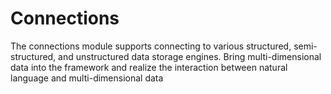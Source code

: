 # Connections
The connections module supports connecting to various structured, semi-structured, and unstructured data storage engines. Bring multi-dimensional data into the framework and realize the interaction between natural language and multi-dimensional data